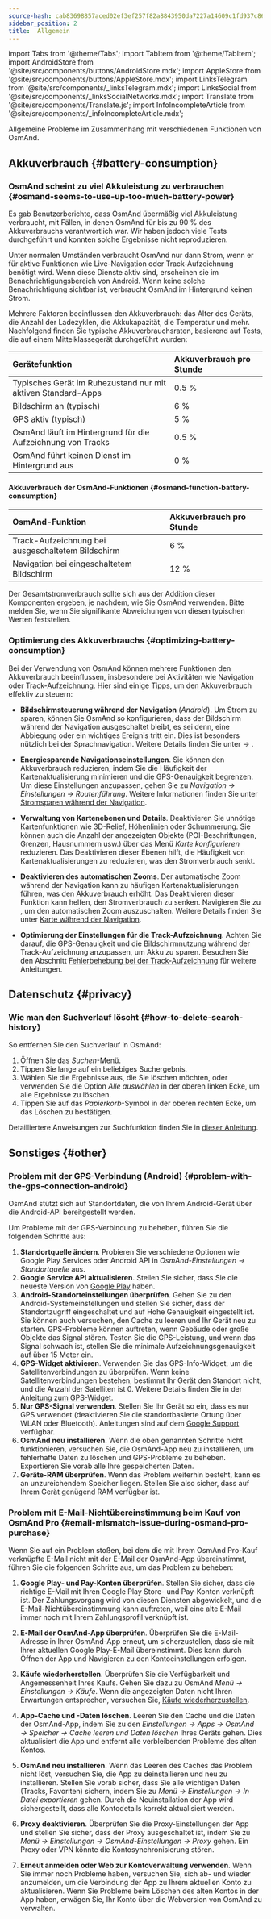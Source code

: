 ```yaml
---
source-hash: cab83698857aced02ef3ef257f82a8843950da7227a14609c1fd937c86c5c499
sidebar_position: 2
title:  Allgemein
---
```

import Tabs from '@theme/Tabs';
import TabItem from '@theme/TabItem';
import AndroidStore from '@site/src/components/buttons/AndroidStore.mdx';
import AppleStore from '@site/src/components/buttons/AppleStore.mdx';
import LinksTelegram from '@site/src/components/_linksTelegram.mdx';
import LinksSocial from '@site/src/components/_linksSocialNetworks.mdx';
import Translate from '@site/src/components/Translate.js';
import InfoIncompleteArticle from '@site/src/components/_infoIncompleteArticle.mdx';


Allgemeine Probleme im Zusammenhang mit verschiedenen Funktionen von OsmAnd.

## Akkuverbrauch {#battery-consumption}

### OsmAnd scheint zu viel Akkuleistung zu verbrauchen {#osmand-seems-to-use-up-too-much-battery-power}

Es gab Benutzerberichte, dass OsmAnd übermäßig viel Akkuleistung verbraucht, mit Fällen, in denen OsmAnd für bis zu 90 % des Akkuverbrauchs verantwortlich war. Wir haben jedoch viele Tests durchgeführt und konnten solche Ergebnisse nicht reproduzieren.

Unter normalen Umständen verbraucht OsmAnd nur dann Strom, wenn er für aktive Funktionen wie Live-Navigation oder Track-Aufzeichnung benötigt wird. Wenn diese Dienste aktiv sind, erscheinen sie im Benachrichtigungsbereich von Android. Wenn keine solche Benachrichtigung sichtbar ist, verbraucht OsmAnd im Hintergrund keinen Strom.

Mehrere Faktoren beeinflussen den Akkuverbrauch: das Alter des Geräts, die Anzahl der Ladezyklen, die Akkukapazität, die Temperatur und mehr. Nachfolgend finden Sie typische Akkuverbrauchsraten, basierend auf Tests, die auf einem Mittelklassegerät durchgeführt wurden:

| Gerätefunktion | Akkuverbrauch pro Stunde |
| :--- | :--- |
| Typisches Gerät im Ruhezustand nur mit aktiven Standard-Apps | 0.5 % |
| Bildschirm an (typisch) | 6 % |
| GPS aktiv (typisch) | 5 % |
| OsmAnd läuft im Hintergrund für die Aufzeichnung von Tracks | 0.5 % |
| OsmAnd führt keinen Dienst im Hintergrund aus | 0 % |

#### Akkuverbrauch der OsmAnd-Funktionen {#osmand-function-battery-consumption}

| OsmAnd-Funktion | Akkuverbrauch pro Stunde |
| :--- | :--- |
| Track-Aufzeichnung bei ausgeschaltetem Bildschirm | 6 % |
| Navigation bei eingeschaltetem Bildschirm | 12 % |

Der Gesamtstromverbrauch sollte sich aus der Addition dieser Komponenten ergeben, je nachdem, wie Sie OsmAnd verwenden. Bitte melden Sie, wenn Sie signifikante Abweichungen von diesen typischen Werten feststellen.


### Optimierung des Akkuverbrauchs {#optimizing-battery-consumption}

Bei der Verwendung von OsmAnd können mehrere Funktionen den Akkuverbrauch beeinflussen, insbesondere bei Aktivitäten wie Navigation oder Track-Aufzeichnung. Hier sind einige Tipps, um den Akkuverbrauch effektiv zu steuern:

- **Bildschirmsteuerung während der Navigation** (*Android*). Um Strom zu sparen, können Sie OsmAnd so konfigurieren, dass der Bildschirm während der Navigation ausgeschaltet bleibt, es sei denn, eine Abbiegung oder ein wichtiges Ereignis tritt ein. Dies ist besonders nützlich bei der Sprachnavigation. Weitere Details finden Sie unter *<Translate android="true" ids="shared_string_menu,configure_profile,general_settings_2"/> → [<Translate android="true" ids="screen_control"/>](../navigation/guidance/voice-navigation.md#screen-control)*.

- **Energiesparende Navigationseinstellungen**. Sie können den Akkuverbrauch reduzieren, indem Sie die Häufigkeit der Kartenaktualisierung minimieren und die GPS-Genauigkeit begrenzen. Um diese Einstellungen anzupassen, gehen Sie zu *Navigation → Einstellungen → Routenführung*. Weitere Informationen finden Sie unter [Stromsparen während der Navigation](../navigation/setup/route-navigation.md#power-saving-tips).

- **Verwaltung von Kartenebenen und Details**. Deaktivieren Sie unnötige Kartenfunktionen wie 3D-Relief, Höhenlinien oder Schummerung. Sie können auch die Anzahl der angezeigten Objekte (POI-Beschriftungen, Grenzen, Hausnummern usw.) über das Menü *Karte konfigurieren* reduzieren. Das Deaktivieren dieser Ebenen hilft, die Häufigkeit von Kartenaktualisierungen zu reduzieren, was den Stromverbrauch senkt.

- **Deaktivieren des automatischen Zooms**. Der automatische Zoom während der Navigation kann zu häufigen Kartenaktualisierungen führen, was den Akkuverbrauch erhöht. Das Deaktivieren dieser Funktion kann helfen, den Stromverbrauch zu senken. Navigieren Sie zu *<Translate android="true" ids="shared_string_menu,shared_string_settings,application_profiles,routing_settings_2,map_during_navigation"/>*, um den automatischen Zoom auszuschalten. Weitere Details finden Sie unter [Karte während der Navigation](../navigation/guidance/map-during-navigation.md).

- **Optimierung der Einstellungen für die Track-Aufzeichnung**. Achten Sie darauf, die GPS-Genauigkeit und die Bildschirmnutzung während der Track-Aufzeichnung anzupassen, um Akku zu sparen. Besuchen Sie den Abschnitt [Fehlerbehebung bei der Track-Aufzeichnung](../troubleshooting/track-recording-issues.md) für weitere Anleitungen.


## Datenschutz {#privacy}

<!--
Privacy related issues (delete history / check internet usage / permissions).
-->

### Wie man den Suchverlauf löscht {#how-to-delete-search-history}

So entfernen Sie den Suchverlauf in OsmAnd:

1. Öffnen Sie das *Suchen*-Menü.
2. Tippen Sie lange auf ein beliebiges Suchergebnis.
3. Wählen Sie die Ergebnisse aus, die Sie löschen möchten, oder verwenden Sie die Option *Alle auswählen* in der oberen linken Ecke, um alle Ergebnisse zu löschen.
4. Tippen Sie auf das *Papierkorb*-Symbol in der oberen rechten Ecke, um das Löschen zu bestätigen.

Detailliertere Anweisungen zur Suchfunktion finden Sie in [dieser Anleitung](../search/search-history.md).


## Sonstiges {#other}

### Problem mit der GPS-Verbindung (Android) {#problem-with-the-gps-connection-android}

OsmAnd stützt sich auf Standortdaten, die von Ihrem Android-Gerät über die Android-API bereitgestellt werden.

Um Probleme mit der GPS-Verbindung zu beheben, führen Sie die folgenden Schritte aus:

1. **Standortquelle ändern**. Probieren Sie verschiedene Optionen wie Google Play Services oder Android API in *OsmAnd-Einstellungen → Standortquelle* aus.
2. **Google Service API aktualisieren**. Stellen Sie sicher, dass Sie die neueste Version von [Google Play](https://play.google.com/store/apps/details?id=com.google.android.gms&hl=en&gl=US) haben.
3. **Android-Standorteinstellungen überprüfen**. Gehen Sie zu den Android-Systemeinstellungen und stellen Sie sicher, dass der Standortzugriff eingeschaltet und auf Hohe Genauigkeit eingestellt ist. Sie können auch versuchen, den Cache zu leeren und Ihr Gerät neu zu starten. GPS-Probleme können auftreten, wenn Gebäude oder große Objekte das Signal stören. Testen Sie die GPS-Leistung, und wenn das Signal schwach ist, stellen Sie die minimale Aufzeichnungsgenauigkeit auf über 15 Meter ein.
4. **GPS-Widget aktivieren**. Verwenden Sie das GPS-Info-Widget, um die Satellitenverbindungen zu überprüfen. Wenn keine Satellitenverbindungen bestehen, bestimmt Ihr Gerät den Standort nicht, und die Anzahl der Satelliten ist 0. Weitere Details finden Sie in der [Anleitung zum GPS-Widget](../widgets/info-widgets.md#gps-info).
5. **Nur GPS-Signal verwenden**. Stellen Sie Ihr Gerät so ein, dass es nur GPS verwendet (deaktivieren Sie die standortbasierte Ortung über WLAN oder Bluetooth). Anleitungen sind auf dem [Google Support](https://support.google.com/android/answer/3467281?hl=en) verfügbar.
6. **OsmAnd neu installieren**. Wenn die oben genannten Schritte nicht funktionieren, versuchen Sie, die OsmAnd-App neu zu installieren, um fehlerhafte Daten zu löschen und GPS-Probleme zu beheben. Exportieren Sie vorab alle Ihre gespeicherten Daten.
7. **Geräte-RAM überprüfen**. Wenn das Problem weiterhin besteht, kann es an unzureichendem Speicher liegen. Stellen Sie also sicher, dass auf Ihrem Gerät genügend RAM verfügbar ist.


### Problem mit E-Mail-Nichtübereinstimmung beim Kauf von OsmAnd Pro {#email-mismatch-issue-during-osmand-pro-purchase}

<!-- ???
or this title:
### Resolving payment account and app email sync issues in OsmAnd {#resolving-payment-account-and-app-email-sync-issues-in-osmand}
-->

Wenn Sie auf ein Problem stoßen, bei dem die mit Ihrem OsmAnd Pro-Kauf verknüpfte E-Mail nicht mit der E-Mail der OsmAnd-App übereinstimmt, führen Sie die folgenden Schritte aus, um das Problem zu beheben:

1. **Google Play- und Pay-Konten überprüfen**. Stellen Sie sicher, dass die richtige E-Mail mit Ihren Google Play Store- und Pay-Konten verknüpft ist. Der Zahlungsvorgang wird von diesen Diensten abgewickelt, und die E-Mail-Nichtübereinstimmung kann auftreten, weil eine alte E-Mail immer noch mit Ihrem Zahlungsprofil verknüpft ist.

2. **E-Mail der OsmAnd-App überprüfen**. Überprüfen Sie die E-Mail-Adresse in Ihrer OsmAnd-App erneut, um sicherzustellen, dass sie mit Ihrer aktuellen Google Play-E-Mail übereinstimmt. Dies kann durch Öffnen der App und Navigieren zu den Kontoeinstellungen erfolgen.

3. **Käufe wiederherstellen**. Überprüfen Sie die Verfügbarkeit und Angemessenheit Ihres Kaufs. Gehen Sie dazu zu OsmAnd *Menü → Einstellungen → Käufe*. Wenn die angezeigten Daten nicht Ihren Erwartungen entsprechen, versuchen Sie, [Käufe wiederherzustellen](./purchases_payments.md#how-to-buy-and-restore-osmand-in-the-huawei-appgallery-without-huawei-mobile-services).

4. **App-Cache und -Daten löschen**. Leeren Sie den Cache und die Daten der OsmAnd-App, indem Sie zu den *Einstellungen → Apps → OsmAnd → Speicher → Cache leeren und Daten löschen* Ihres Geräts gehen. Dies aktualisiert die App und entfernt alle verbleibenden Probleme des alten Kontos.

5. **OsmAnd neu installieren**. Wenn das Leeren des Caches das Problem nicht löst, versuchen Sie, die App zu deinstallieren und neu zu installieren. Stellen Sie vorab sicher, dass Sie alle wichtigen Daten (Tracks, Favoriten) sichern, indem Sie zu *Menü → Einstellungen → In Datei exportieren* gehen. Durch die Neuinstallation der App wird sichergestellt, dass alle Kontodetails korrekt aktualisiert werden.

6. **Proxy deaktivieren**. Überprüfen Sie die Proxy-Einstellungen der App und stellen Sie sicher, dass der Proxy ausgeschaltet ist, indem Sie zu *Menü → Einstellungen → OsmAnd-Einstellungen → Proxy* gehen. Ein Proxy oder VPN könnte die Kontosynchronisierung stören.

7. **Erneut anmelden oder Web zur Kontoverwaltung verwenden**. Wenn Sie immer noch Probleme haben, versuchen Sie, sich ab- und wieder anzumelden, um die Verbindung der App zu Ihrem aktuellen Konto zu aktualisieren. Wenn Sie Probleme beim Löschen des alten Kontos in der App haben, erwägen Sie, Ihr Konto über die Webversion von OsmAnd zu verwalten.